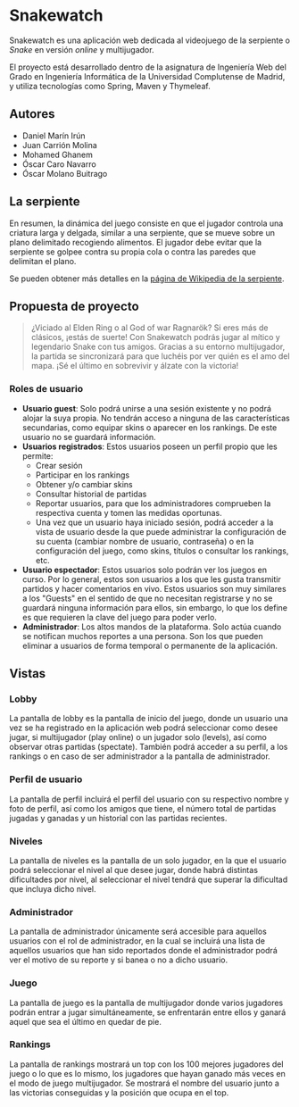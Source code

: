 # Snakewatch

Snakewatch es una aplicación web dedicada al videojuego de la serpiente o _Snake_ en versión _online_ y multijugador.

El proyecto está desarrollado dentro de la asignatura de Ingeniería Web del Grado en Ingeniería Informática de la Universidad Complutense de Madrid, y utiliza tecnologías como Spring, Maven y Thymeleaf.

## Autores

- Daniel Marín Irún
- Juan Carrión Molina
- Mohamed Ghanem
- Óscar Caro Navarro
- Óscar Molano Buitrago

## La serpiente

En resumen, la dinámica del juego consiste en que el jugador controla una criatura larga y delgada, similar a una serpiente, que se mueve sobre un plano delimitado recogiendo alimentos. El jugador debe evitar que la serpiente se golpee contra su propia cola o contra las paredes que delimitan el plano.

Se pueden obtener más detalles en la [página de Wikipedia de la serpiente](https://es.wikipedia.org/wiki/La_serpiente_(videojuego)).

## Propuesta de proyecto

> ¿Viciado al Elden Ring o al God of war Ragnarök? Si eres más de clásicos, ¡estás de suerte! Con Snakewatch podrás jugar al mítico y legendario Snake con tus amigos. Gracias a su entorno multijugador, la partida se sincronizará para que luchéis por ver quién es el amo del mapa. ¡Sé el último en sobrevivir y álzate con la victoria!

### Roles de usuario

- **Usuario guest**: Solo podrá unirse a una sesión existente y no podrá alojar la suya propia. No tendrán acceso a ninguna de las características secundarias, como equipar skins o aparecer en los rankings. De este usuario no se guardará información.
- **Usuarios registrados**: Estos usuarios poseen un perfil propio que les permite:
    - Crear sesión
    - Participar en los rankings
    - Obtener y/o cambiar skins
    - Consultar historial de partidas
    - Reportar usuarios, para que los administradores comprueben la respectiva cuenta y tomen las medidas oportunas.
    - Una vez que un usuario haya iniciado sesión, podrá acceder a la vista de usuario desde la que puede administrar la configuración de su cuenta (cambiar nombre de usuario, contraseña) o en la configuración del juego, como skins, títulos o consultar los rankings, etc.
- **Usuario espectador**: Estos usuarios solo podrán ver los juegos en curso. Por lo general, estos son usuarios a los que les gusta transmitir partidos y hacer comentarios en vivo.
Estos usuarios son muy similares a los "Guests" en el sentido de que no necesitan registrarse y no se guardará ninguna información para ellos, sin embargo, lo que los define es que requieren la clave del juego para poder verlo.
- **Administrador**: Los altos mandos de la plataforma. Solo actúa cuando se notifican muchos reportes a una persona. Son los que pueden eliminar a usuarios de forma temporal o permanente de la aplicación.

## Vistas

### Lobby

La pantalla de lobby es la pantalla de inicio del juego, donde un usuario una vez se ha registrado en la aplicación web podrá seleccionar como desee jugar, si multijugador (play online) o un jugador solo (levels), así como observar otras partidas (spectate). También podrá acceder a su perfil, a los rankings o en caso de ser administrador a la pantalla de administrador.

### Perfil de usuario

La pantalla de perfil incluirá el perfil del usuario con su respectivo nombre y foto de perfil, así como los amigos que tiene, el número total de partidas jugadas y ganadas y un historial con las partidas recientes.

### Niveles

La pantalla de niveles es la pantalla de un solo jugador, en la que el usuario podrá seleccionar el nivel al que desee jugar, donde habrá distintas dificultades por nivel, al seleccionar el nivel tendrá que superar la dificultad que incluya dicho nivel.

### Administrador

La pantalla de administrador únicamente será accesible para aquellos usuarios con el rol de administrador, en la cual se incluirá una lista de aquellos usuarios que han sido reportados donde el administrador podrá ver el motivo de su reporte y si banea o no a dicho usuario.

### Juego

La pantalla de juego es la pantalla de multijugador donde varios jugadores podrán entrar a jugar simultáneamente, se enfrentarán entre ellos y ganará aquel que sea el último en quedar de pie.

### Rankings

La pantalla de rankings mostrará un top con los 100 mejores jugadores del juego o lo que es lo mismo, los jugadores que hayan ganado más veces en el modo de juego multijugador. Se mostrará el nombre del usuario junto a las victorias conseguidas y la posición que ocupa en el top.